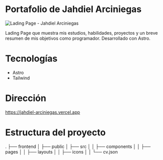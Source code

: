 # Portafolio de Jahdiel Arciniegas

<img src="./ImgPrevia.png" alt="Lading Page - Jahdiel Arciniegas">

Lading Page que muestra mis estudios, habilidades, proyectos y un breve resumen de mis objetivos como programador. Desarrollado con Astro.

# Tecnologías

- Astro
- Tailwind

# Dirección

https://jahdiel-arciniegas.vercel.app

# Estructura del proyecto

.
├── frontend
│   ├── public
│   ├── src
│   │   ├── components
│   │   ├── pages
│   │   ├── layouts
│   │   ├── icons
│   │   └── cv.json



